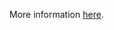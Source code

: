 More information [here](https://docs.bridgecrew.io/docs/ensure-no-alibaba-cloud-security-groups-allow-ingress-from-00000-to-port-22).
